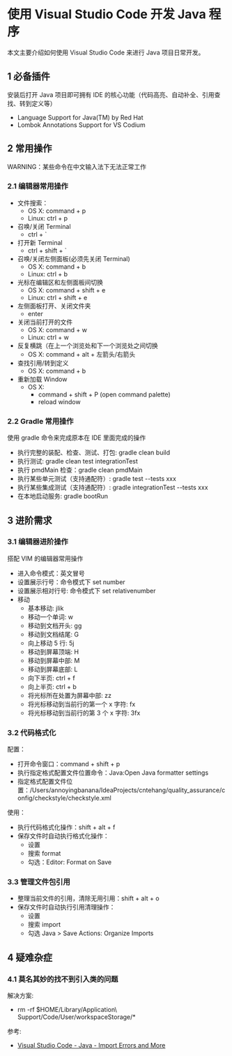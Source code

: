 # 使用 Visual Studio Code 开发 Java 程序

本文主要介绍如何使用 Visual Studio Code 来进行 Java 项目日常开发。

## 1 必备插件

安装后打开 Java 项目即可拥有 IDE 的核心功能（代码高亮、自动补全、引用查找、转到定义等）

- Language Support for Java(TM) by Red Hat
- Lombok Annotations Support for VS Codium

## 2 常用操作

WARNING：某些命令在中文输入法下无法正常工作

### 2.1 编辑器常用操作

- 文件搜索：
  - OS X: command + p
  - Linux: ctrl + p
- 召唤/关闭 Terminal
  - ctrl + `
- 打开新 Terminal
  - ctrl + shift + `
- 召唤/关闭左侧面板(必须先关闭 Terminal)
  - OS X: command + b
  - Linux: ctrl + b
- 光标在编辑区和左侧面板间切换
  - OS X: command + shift + e
  - Linux: ctrl + shift + e
- 左侧面板打开、关闭文件夹
  - enter
- 关闭当前打开的文件
  - OS X: command + w
  - Linux: ctrl + w
- 反复横跳（在上一个浏览处和下一个浏览处之间切换
  - OS X: command + alt + 左箭头/右箭头
- 查找引用/转到定义
  - OS X: command + b
- 重新加载 Window
  - OS X:
    - command + shift + P (open command palette)
    - reload window

### 2.2 Gradle 常用操作

使用 gradle 命令来完成原本在 IDE 里面完成的操作

- 执行完整的装配、检查、测试、打包: gradle clean build
- 执行测试: gradle clean test integrationTest
- 执行 pmdMain 检查：gradle clean pmdMain
- 执行某些单元测试（支持通配符）: gradle test --tests xxx
- 执行某些集成测试（支持通配符）: gradle integrationTest --tests xxx
- 在本地启动服务: gradle bootRun

## 3 进阶需求

### 3.1 编辑器进阶操作

搭配 VIM 的编辑器常用操作

- 进入命令模式：英文冒号
- 设置展示行号：命令模式下 set number
- 设置展示相对行号: 命令模式下 set relativenumber
- 移动
  - 基本移动: jlik
  - 移动一个单词: w
  - 移动到文档开头: gg
  - 移动到文档结尾: G
  - 向上移动 5 行: 5j
  - 移动到屏幕顶端: H
  - 移动到屏幕中部: M
  - 移动到屏幕底部: L
  - 向下半页: ctrl + f
  - 向上半页: ctrl + b
  - 将光标所在处置为屏幕中部: zz
  - 将光标移动到当前行的第一个 x 字符: fx
  - 将光标移动到当前行的第 3 个 x 字符: 3fx

### 3.2 代码格式化

配置：

- 打开命令窗口：command + shift + p
- 执行指定格式配置文件位置命令：Java:Open Java formatter settings
- 指定格式配置文件位置：/Users/annoyingbanana/IdeaProjects/cntehang/quality_assurance/config/checkstyle/checkstyle.xml

使用：

- 执行代码格式化操作：shift + alt + f
- 保存文件时自动执行格式化操作：
  - 设置
  - 搜索 format
  - 勾选：Editor: Format on Save

### 3.3 管理文件包引用

- 整理当前文件的引用，清除无用引用：shift + alt + o
- 保存文件时自动执行引用清理操作：
  - 设置
  - 搜索 import
  - 勾选 Java > Save Actions: Organize Imports

## 4 疑难杂症

### 4.1 莫名其妙的找不到引入类的问题

解决方案:

- rm -rf $HOME/Library/Application\ Support/Code/User/workspaceStorage/\*

参考:

- [Visual Studio Code - Java - Import Errors and More](https://stackoverflow.com/questions/45743779/visual-studio-code-java-import-errors-and-more)
